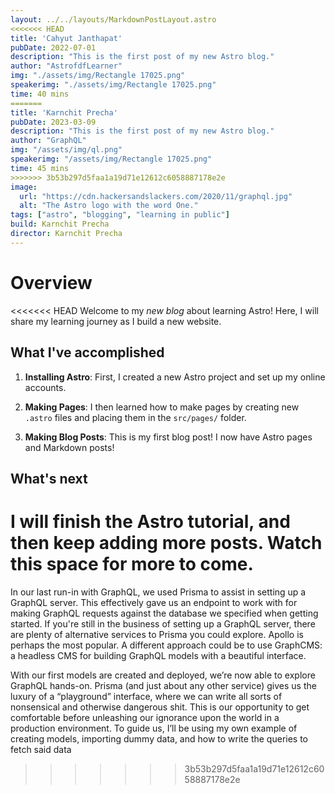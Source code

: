 ```yaml
---
layout: ../../layouts/MarkdownPostLayout.astro
<<<<<<< HEAD
title: 'Cahyut Janthapat'
pubDate: 2022-07-01
description: "This is the first post of my new Astro blog."
author: "AstrofdfLearner"
img: "./assets/img/Rectangle 17025.png"
speakerimg: "./assets/img/Rectangle 17025.png"
time: 40 mins
=======
title: 'Karnchit Precha'
pubDate: 2023-03-09
description: "This is the first post of my new Astro blog."
author: "GraphQL"
img: "/assets/img/ql.png"
speakerimg: "/assets/img/Rectangle 17025.png"
time: 45 mins
>>>>>>> 3b53b297d5faa1a19d71e12612c6058887178e2e
image:
  url: "https://cdn.hackersandslackers.com/2020/11/graphql.jpg"
  alt: "The Astro logo with the word One."
tags: ["astro", "blogging", "learning in public"]
build: Karnchit Precha
director: Karnchit Precha
---
```


# Overview

<<<<<<< HEAD
Welcome to my _new blog_ about learning Astro! Here, I will share my learning journey as I build a new website.

## What I've accomplished

1. **Installing Astro**: First, I created a new Astro project and set up my online accounts.

2. **Making Pages**: I then learned how to make pages by creating new `.astro` files and placing them in the `src/pages/` folder.

3. **Making Blog Posts**: This is my first blog post! I now have Astro pages and Markdown posts!

## What's next

I will finish the Astro tutorial, and then keep adding more posts. Watch this space for more to come.
=======
In our last run-in with GraphQL, we used Prisma to assist in setting up a GraphQL server. This effectively gave us an endpoint to work with for making GraphQL requests against the database we specified when getting started. If you're still in the business of setting up a GraphQL server, there are plenty of alternative services to Prisma you could explore. Apollo is perhaps the most popular. A different approach could be to use GraphCMS: a headless CMS for building GraphQL models with a beautiful interface.

With our first models are created and deployed, we’re now able to explore GraphQL hands-on. Prisma (and just about any other service) gives us the luxury of a “playground” interface, where we can write all sorts of nonsensical and otherwise dangerous shit. This is our opportunity to get comfortable before unleashing our ignorance upon the world in a production environment. To guide us, I’ll be using my own example of creating models, importing dummy data, and how to write the queries to fetch said data
>>>>>>> 3b53b297d5faa1a19d71e12612c6058887178e2e
